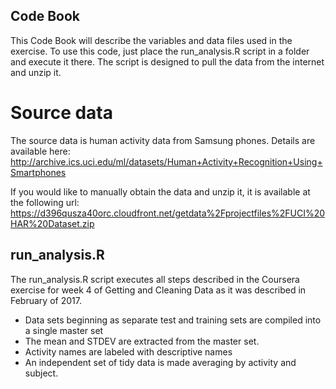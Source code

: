 ## Code Book

This Code Book will describe the variables and data files used in the exercise. To use this code, just place the run_analysis.R script in a folder and execute it there. The script is designed to pull the data from the internet and unzip it. 

# Source data
The source data is human activity data from Samsung phones. Details are available here: 
http://archive.ics.uci.edu/ml/datasets/Human+Activity+Recognition+Using+Smartphones

If you would like to manually obtain the data and unzip it, it is available at the following url:
https://d396qusza40orc.cloudfront.net/getdata%2Fprojectfiles%2FUCI%20HAR%20Dataset.zip 

## run_analysis.R
The run_analysis.R script executes all steps described in the Coursera exercise for week 4 of Getting and Cleaning Data as it was described in February of 2017. 

* Data sets beginning as separate test and training sets are compiled into a single master set
* The mean and STDEV are extracted from the master set.
* Activity names are labeled with descriptive names
* An independent set of tidy data is made averaging by activity and subject.
